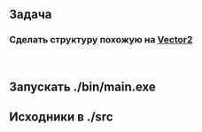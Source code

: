 ## Задача

### Сделать структуру похожую на [Vector2](https://docs.microsoft.com/ru-ru/dotnet/api/system.numerics.vector2)

<br />

## Запускать ./bin/main.exe
## Исходники в ./src
